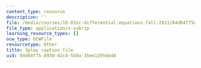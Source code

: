 ```yaml
---
content_type: resource
description: ''
file: /media/courses/18-03sc-differential-equations-fall-2011/84d64f758930d2c45b9a35ee1295da48_tVzaX9u6YAE.srt
file_type: application/x-subrip
learning_resource_types: []
ocw_type: OCWFile
resourcetype: Other
title: 3play caption file
uid: 84d64f75-8930-d2c4-5b9a-35ee1295da48
---
```

